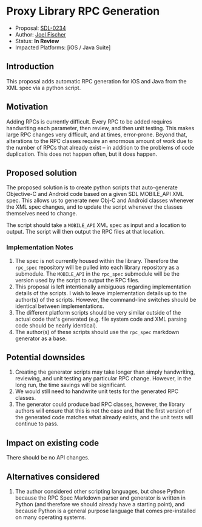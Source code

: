 # Proxy Library RPC Generation

* Proposal: [SDL-0234](0234-proxy-rpc-generation.md)
* Author: [Joel Fischer](https://github.com/joeljfischer)
* Status: **In Review**
* Impacted Platforms: [iOS / Java Suite]

## Introduction
This proposal adds automatic RPC generation for iOS and Java from the XML spec via a python script.

## Motivation
Adding RPCs is currently difficult. Every RPC to be added requires handwriting each parameter, then review, and then unit testing. This makes large RPC changes very difficult, and at times, error-prone. Beyond that, alterations to the RPC classes require an enormous amount of work due to the number of RPCs that already exist – in addition to the problems of code duplication. This does not happen often, but it does happen.

## Proposed solution
The proposed solution is to create python scripts that auto-generate Objective-C and Android code based on a given SDL MOBILE_API XML spec. This allows us to generate new Obj-C and Android classes whenever the XML spec changes, and to update the script whenever the classes themselves need to change.

The script should take a `MOBILE_API` XML spec as input and a location to output. The script will then output the RPC files at that location.

### Implementation Notes
1. The spec is not currently housed within the library. Therefore the `rpc_spec` repository will be pulled into each library repository as a submodule. The `MOBILE_API` in the `rpc_spec` submodule will be the version used by the script to output the RPC files.
2. This proposal is left intentionally ambiguous regarding implementation details of the scripts. I wish to leave implementation details up to the author(s) of the scripts. However, the command-line switches should be identical between implementations.
3. The different platform scripts should be very similar outside of the actual code that's generated (e.g. file system code and XML parsing code should be nearly identical).
4. The author(s) of these scripts should use the `rpc_spec` markdown generator as a base.

## Potential downsides
1. Creating the generator scripts may take longer than simply handwriting, reviewing, and unit testing any particular RPC change. However, in the long run, the time savings will be significant.
2. We would still need to handwrite unit tests for the generated RPC classes.
3. The generator could produce bad RPC classes, however, the library authors will ensure that this is not the case and that the first version of the generated code matches what already exists, and the unit tests will continue to pass.

## Impact on existing code
There should be no API changes. 

## Alternatives considered
1. The author considered other scripting languages, but chose Python because the RPC Spec Markdown parser and generator is written in Python (and therefore we should already have a starting point), and because Python is a general purpose language that comes pre-installed on many operating systems.
